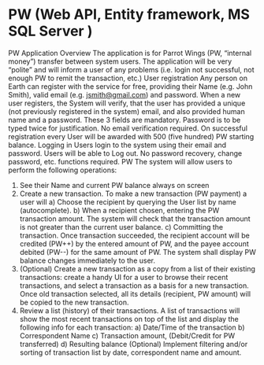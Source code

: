 # PW (Web API, Entity framework, MS SQL Server )
PW Application Overview
The application is for Parrot Wings (PW, “internal money”) transfer between system users.
The application will be very “polite” and will inform a user of any problems (i.e. login not successful, not enough PW to remit the transaction, etc.)
User registration 
Any person on Earth can register with the service for free, providing their Name (e.g. John Smith), valid email (e.g. jsmith@gmail.com) and password. 
When a new user registers, the System will verify, that the user has provided a unique (not previously registered in the system) email, and also provided human name and a password. These 3 fields are mandatory. Password is to be typed twice for justification. No email verification required.
On successful registration every User will be awarded with 500 (five hundred) PW starting balance.
Logging in 
Users login to the system using their email and password.
Users will be able to Log out.
No password recovery, change password, etc. functions required.
PW
The system will allow users to perform the following operations:
1) See their Name and current PW balance always on screen
2) Create a new transaction. To make a new transaction (PW payment) a user will
a) Choose the recipient by querying the  User list by name (autocomplete). 
b) When a recipient chosen, entering the PW transaction amount. The system will check that the transaction amount is not greater than the current user balance.
c) Committing the transaction. Once transaction succeeded, the recipient account will be credited (PW++) by the entered amount of PW, and the payee account debited (PW--) for the same amount of PW. The system shall display PW balance changes immediately to the user.
3) (Optional) Create a new transaction as a copy from a list of their existing transactions: create a handy UI for a user to browse their recent transactions, and select a transaction as a basis for a new transaction. Once old transaction selected, all its details (recipient, PW amount) will be copied to the new transaction.
4) Review a list (history) of their transactions. A list of transactions will show the most recent transactions on top of the list and display the following info for each transaction:
a) Date/Time of the transaction
b) Correspondent Name
c) Transaction amount, (Debit/Credit  for PW transferred)
d) Resulting balance
(Optional) Implement filtering and/or sorting of transaction list by date, correspondent name and amount. 
